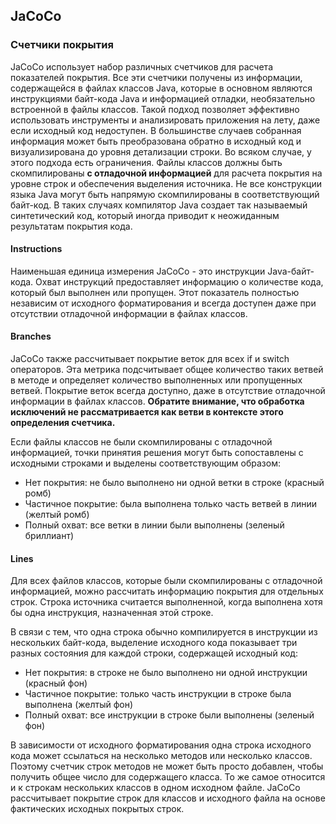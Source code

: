 ## JaCoCo

### Счетчики покрытия
JaCoCo использует набор различных счетчиков для расчета показателей покрытия. Все эти счетчики получены из информации, содержащейся в файлах 
классов Java, которые в основном являются инструкциями байт-кода Java 
и информацией отладки, необязательно встроенной в файлы классов. 
Такой подход позволяет эффективно использовать инструменты и анализировать
 приложения на лету, даже если исходный код недоступен. В большинстве 
 случаев собранная информация может быть преобразована обратно в исходный 
 код и визуализирована до уровня детализации строки. Во всяком случае, 
 у этого подхода есть ограничения. Файлы классов должны быть скомпилированы 
 **с отладочной информацией** для расчета покрытия на уровне строк и 
 обеспечения выделения источника. Не все конструкции языка Java могут 
 быть напрямую скомпилированы в соответствующий байт-код. 
 В таких случаях компилятор Java создает так называемый синтетический код, 
 который иногда приводит к неожиданным результатам покрытия кода.
 
 #### Instructions
 Наименьшая единица измерения JaCoCo - это инструкции Java-байт-кода. 
 Охват инструкций предоставляет информацию о количестве кода, 
 который был выполнен или пропущен. Этот показатель полностью независим 
 от исходного форматирования и всегда доступен даже при отсутствии отладочной 
 информации в файлах классов.
 
 #### Branches
 JaCoCo также рассчитывает покрытие веток для всех if и switch операторов.
  Эта метрика подсчитывает общее количество таких ветвей в методе и 
  определяет количество выполненных или пропущенных ветвей. Покрытие веток
  всегда доступно, даже в отсутствие отладочной информации в файлах классов. 
  **Обратите внимание, что обработка исключений не рассматривается как ветви в контексте этого определения счетчика.**
 
 Если файлы классов не были скомпилированы с отладочной информацией, 
 точки принятия решения могут быть сопоставлены с исходными строками и выделены соответствующим образом:
 
 * Нет покрытия: не было выполнено ни одной ветки в строке (красный ромб)
 * Частичное покрытие: была выполнена только часть ветвей в линии (желтый ромб)
 * Полный охват: все ветки в линии были выполнены (зеленый бриллиант)
 
 #### Lines
 Для всех файлов классов, которые были скомпилированы с отладочной информацией,
  можно рассчитать информацию покрытия для отдельных строк. 
  Строка источника считается выполненной, когда выполнена хотя бы одна 
  инструкция, назначенная этой строке.
 
 В связи с тем, что одна строка обычно компилируется в инструкции из нескольких 
 байт-кода, выделение исходного кода показывает три разных состояния 
 для каждой строки, содержащей исходный код:
 
 * Нет покрытия: в строке не было выполнено ни одной инструкции (красный фон)
 * Частичное покрытие: только часть инструкции в строке была выполнена (желтый фон)
 * Полный охват: все инструкции в строке были выполнены (зеленый фон)
 
 В зависимости от исходного форматирования одна строка исходного кода 
 может ссылаться на несколько методов или несколько классов. 
 Поэтому счетчик строк методов не может быть просто добавлен, 
 чтобы получить общее число для содержащего класса. 
 То же самое относится и к строкам нескольких классов в одном исходном 
 файле. JaCoCo рассчитывает покрытие строк для классов и исходного файла 
 на основе фактических исходных покрытых строк.
 